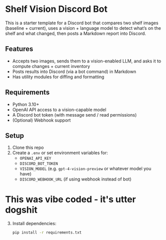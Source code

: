 # Shelf Vision Discord Bot

This is a starter template for a Discord bot that compares two shelf images (baseline + current), uses a vision + language model to detect what’s on the shelf and what changed, then posts a Markdown report into Discord.

## Features

- Accepts two images, sends them to a vision-enabled LLM, and asks it to compute changes + current inventory  
- Posts results into Discord (via a bot command) in Markdown  
- Has utility modules for diffing and formatting  

## Requirements

- Python 3.10+  
- OpenAI API access to a vision-capable model  
- A Discord bot token (with message send / read permissions)  
- (Optional) Webhook support  

## Setup

1. Clone this repo  
2. Create a `.env` or set environment variables for:
   - `OPENAI_API_KEY`
   - `DISCORD_BOT_TOKEN`
   - `VISION_MODEL` (e.g. `gpt-4-vision-preview` or whatever model you have)  
   - `DISCORD_WEBHOOK_URL` (if using webhook instead of bot)
  
# This was vibe coded - it's utter dogshit


3. Install dependencies:

   ```bash
   pip install -r requirements.txt

